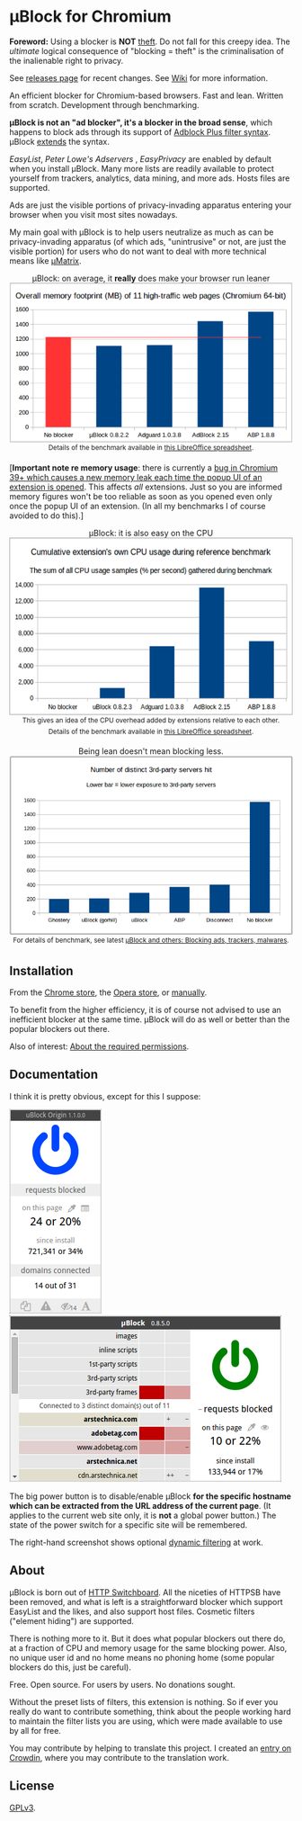 # µBlock for Chromium

**Foreword:** Using a blocker is **NOT** [theft](https://twitter.com/LeaVerou/status/518154828166725632). Do not fall for this creepy idea. The _ultimate_ logical consequence of "blocking = theft" is the criminalisation of the inalienable right to privacy.

See [releases page](https://github.com/gorhill/uBlock/releases) for recent changes.
See [Wiki](https://github.com/gorhill/uBlock/wiki) for more information.

An efficient blocker for Chromium-based browsers. Fast and lean. Written from scratch. Development
through benchmarking.

**µBlock is not an "ad blocker", it's a blocker in the broad sense**, which happens to block ads through its support of [Adblock Plus filter syntax](https://adblockplus.org/en/filters). µBlock  [extends](https://github.com/gorhill/uBlock/wiki/Filter-syntax-extensions) the syntax.

_EasyList_, _Peter Lowe's Adservers_ , _EasyPrivacy_ are enabled by default when you install µBlock. Many more lists are readily available to protect yourself from trackers, analytics, data mining, and more ads. Hosts files are supported.

Ads are just the visible portions of privacy-invading apparatus entering your browser when you visit most sites nowadays.

My main goal with µBlock is to help users neutralize as much as can be privacy-invading apparatus (of which ads, "unintrusive" or not, are just the visible portion) for users who do not want to deal with more technical means like [µMatrix](https://github.com/gorhill/uMatrix).

<p align="center">
µBlock: on average, it <b>really</b> does make your browser run leaner<br>
<img src="https://raw.githubusercontent.com/gorhill/uBlock/master/doc/benchmarks/mem-usage-overall-chart-20141224.png" /><br>
<sup>Details of the benchmark available in <a href="https://github.com/gorhill/uBlock/blob/master/doc/benchmarks/mem-usage-overall-20141224.ods">this LibreOffice spreadsheet</a>.</sup>
</p>

[**Important note re memory usage**: there is currently a [bug in Chromium 39+ which causes a new memory leak each time the popup UI of an extension is opened](https://code.google.com/p/chromium/issues/detail?id=441500). This affects *all* extensions. Just so you are informed memory figures won't be too reliable as soon as you opened even only once the popup UI of an extension. (In all my benchmarks I of course avoided to do this).]

<p align="center">
µBlock: it is also easy on the CPU<br>
<img src="https://raw.githubusercontent.com/gorhill/uBlock/master/doc/benchmarks/cpu-usage-overall-chart-20141226.png" /><br>
<sup>This gives an idea of the CPU overhead added by extensions relative to each other.<br>Details of the benchmark available in <a href="https://github.com/gorhill/uBlock/blob/master/doc/benchmarks/cpu-usage-overall-20141226.ods">this LibreOffice spreadsheet</a>.</sup>
</p>

<p align="center">
Being lean doesn't mean blocking less.<br>
<img src="https://raw.githubusercontent.com/gorhill/uBlock/master/doc/benchmarks/privex-201409-30.png" /><br>
<sup>For details of benchmark, see latest
<a href="https://github.com/gorhill/uBlock/wiki/%C2%B5Block-and-others:-Blocking-ads,-trackers,-malwares">µBlock and others: Blocking ads, trackers, malwares</a>.
</p>

## Installation

From the [Chrome store](https://chrome.google.com/webstore/detail/cjpalhdlnbpafiamejdnhcphjbkeiagm), the [Opera store](https://addons.opera.com/en-gb/extensions/details/ublock/), or [manually](https://github.com/gorhill/uBlock/tree/master/dist#install).

To benefit from the higher efficiency, it is of course not advised to use an
inefficient blocker at the same time. µBlock will do as well or better than the
popular blockers out there.

Also of interest: [About the required permissions](https://github.com/gorhill/uBlock/wiki/About-the-required-permissions).

## Documentation

I think it is pretty obvious, except for this I suppose:

![Popup](https://raw.githubusercontent.com/gorhill/uBlock/master/doc/img/popup-1.png)&emsp; ![Popup](https://raw.githubusercontent.com/gorhill/uBlock/master/doc/img/popup-2.png)

The big power button is to disable/enable µBlock **for the specific hostname
which can be extracted from the URL address of the current page**. (It applies to
the current web site only, it is **not** a global power button.) The state of the power
switch for a specific site will be remembered.

The right-hand screenshot shows optional [dynamic filtering](https://github.com/gorhill/uBlock/wiki/Dynamic-filtering) at work.

## About

µBlock is born out of [HTTP Switchboard](https://github.com/gorhill/httpswitchboard).
All the niceties of HTTPSB have been removed, and what is left is a straightforward
blocker which support EasyList and the likes, and also support host files.
Cosmetic filters ("element hiding") are supported.

There is nothing more to it. But it does what popular blockers out there do, at a
fraction of CPU and memory usage for the same blocking power. Also, no unique user id
and no home means no phoning home (some popular blockers do this, just be careful).

Free. Open source. For users by users. No donations sought.

Without the preset lists of filters, this extension is nothing. So if ever you
really do want to contribute something, think about the people working hard
to maintain the filter lists you are using, which were made available to use by
all for free.

You may contribute by helping to translate this project. I created an
[entry on Crowdin](https://crowdin.net/project/ublock), where you may contribute
to the translation work.

## License

[GPLv3](https://github.com/gorhill/uBlock/blob/master/LICENSE.txt).
